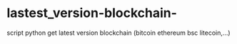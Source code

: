 # lastest_version-blockchain-
script python get latest version blockchain (bitcoin ethereum bsc litecoin,...)

